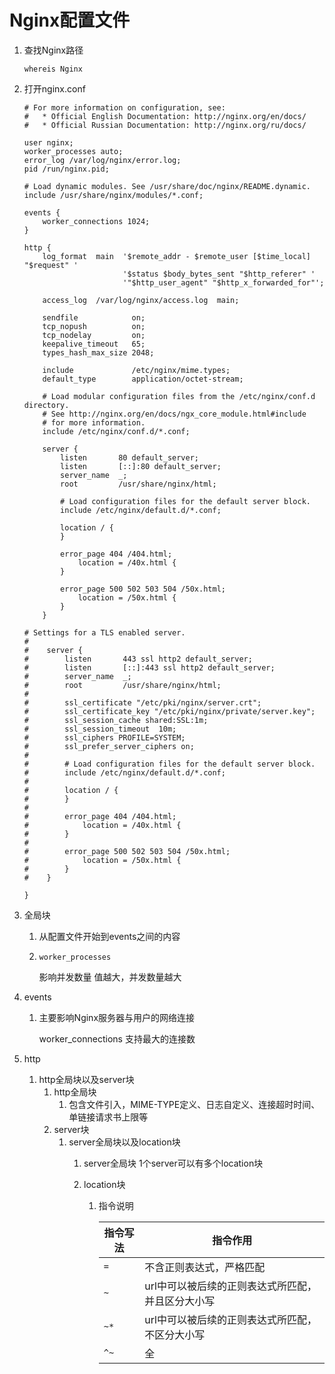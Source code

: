 # Nginx配置文件

1. 查找Nginx路径

   `whereis Nginx`

2. 打开nginx.conf

   ```nginx
   # For more information on configuration, see:
   #   * Official English Documentation: http://nginx.org/en/docs/
   #   * Official Russian Documentation: http://nginx.org/ru/docs/
   
   user nginx;
   worker_processes auto;
   error_log /var/log/nginx/error.log;
   pid /run/nginx.pid;
   
   # Load dynamic modules. See /usr/share/doc/nginx/README.dynamic.
   include /usr/share/nginx/modules/*.conf;
   
   events {
       worker_connections 1024;
   }
   
   http {
       log_format  main  '$remote_addr - $remote_user [$time_local] "$request" '
                         '$status $body_bytes_sent "$http_referer" '
                         '"$http_user_agent" "$http_x_forwarded_for"';
   
       access_log  /var/log/nginx/access.log  main;
   
       sendfile            on;
       tcp_nopush          on;
       tcp_nodelay         on;
       keepalive_timeout   65;
       types_hash_max_size 2048;
   
       include             /etc/nginx/mime.types;
       default_type        application/octet-stream;
   
       # Load modular configuration files from the /etc/nginx/conf.d directory.
       # See http://nginx.org/en/docs/ngx_core_module.html#include
       # for more information.
       include /etc/nginx/conf.d/*.conf;
   
       server {
           listen       80 default_server;
           listen       [::]:80 default_server;
           server_name  _;
           root         /usr/share/nginx/html;
   
           # Load configuration files for the default server block.
           include /etc/nginx/default.d/*.conf;
   
           location / {
           }
   
           error_page 404 /404.html;
               location = /40x.html {
           }
   
           error_page 500 502 503 504 /50x.html;
               location = /50x.html {
           }
       }
   
   # Settings for a TLS enabled server.
   #
   #    server {
   #        listen       443 ssl http2 default_server;
   #        listen       [::]:443 ssl http2 default_server;
   #        server_name  _;
   #        root         /usr/share/nginx/html;
   #
   #        ssl_certificate "/etc/pki/nginx/server.crt";
   #        ssl_certificate_key "/etc/pki/nginx/private/server.key";
   #        ssl_session_cache shared:SSL:1m;
   #        ssl_session_timeout  10m;
   #        ssl_ciphers PROFILE=SYSTEM;
   #        ssl_prefer_server_ciphers on;
   #
   #        # Load configuration files for the default server block.
   #        include /etc/nginx/default.d/*.conf;
   #
   #        location / {
   #        }
   #
   #        error_page 404 /404.html;
   #            location = /40x.html {
   #        }
   #
   #        error_page 500 502 503 504 /50x.html;
   #            location = /50x.html {
   #        }
   #    }
   
   }
   ```

3. 全局块

   1. 从配置文件开始到events之间的内容

   2. `worker_processes`

      影响并发数量 值越大，并发数量越大

4. events

   1. 主要影响Nginx服务器与用户的网络连接

      worker_connections 支持最大的连接数

5. http

   1. http全局块以及server块
      1. http全局块
         1. 包含文件引入，MIME-TYPE定义、日志自定义、连接超时时间、单链接请求书上限等
      2. server块
         1. server全局块以及location块
            1. server全局块
               1个server可以有多个location块

            2. location块

               1. 指令说明

                  | 指令写法 | 指令作用                                          |
                  | -------- | ------------------------------------------------- |
                  | `=`      | 不含正则表达式，严格匹配                          |
                  | `~`      | url中可以被后续的正则表达式所匹配，并且区分大小写 |
                  | `~*`     | url中可以被后续的正则表达式所匹配，不区分大小写   |
                  | `^~`     | 全                                                |

                  


